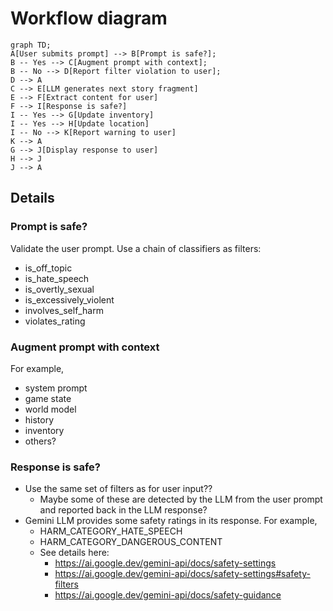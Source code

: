 # Workflow diagram

```mermaid
graph TD;
A[User submits prompt] --> B[Prompt is safe?];
B -- Yes --> C[Augment prompt with context];
B -- No --> D[Report filter violation to user];
D --> A
C --> E[LLM generates next story fragment]
E --> F[Extract content for user]
F --> I[Response is safe?]
I -- Yes --> G[Update inventory]
I -- Yes --> H[Update location]
I -- No --> K[Report warning to user]
K --> A
G --> J[Display response to user]
H --> J
J --> A
```

## Details

### Prompt is safe?

Validate the user prompt. Use a chain of classifiers as filters:

- is_off_topic
- is_hate_speech
- is_overtly_sexual
- is_excessively_violent
- involves_self_harm
- violates_rating

### Augment prompt with context

For example,

- system prompt
- game state
- world model
- history
- inventory
- others?

### Response is safe?

- Use the same set of filters as for user input??
    - Maybe some of these are detected by the LLM from the user prompt and reported back in the LLM response?
- Gemini LLM provides some safety ratings in its response. For example,
    - HARM_CATEGORY_HATE_SPEECH
    - HARM_CATEGORY_DANGEROUS_CONTENT
    - See details here:
        - https://ai.google.dev/gemini-api/docs/safety-settings
        - https://ai.google.dev/gemini-api/docs/safety-settings#safety-filters
        - https://ai.google.dev/gemini-api/docs/safety-guidance
